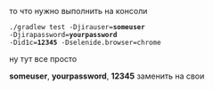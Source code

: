 то что нужно выполнить на консоли

<code>./gradlew test -Djirauser=**someuser** -Djirapassword=**yourpassword** -Did1c=**12345** -Dselenide.browser=chrome</code>

ну тут все просто

**someuser**, **yourpassword**, **12345** заменить на свои
